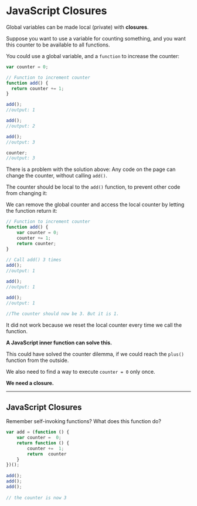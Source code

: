 # JavaScript  Closures

Global variables can be made local (private) with **closures**. 



Suppose you want to use a variable for counting something, and you want this counter to be available to all functions.

You could use a global variable, and a  `function`  to increase the counter:
```javascript
var counter = 0;

// Function to increment counter
function add() {
  return counter += 1;
}

add();
//output: 1

add();
//output: 2

add();
//output: 3

counter;
//output: 3
```

There is a problem with the solution above: Any code on the page can change the counter, without calling `add()`.

The counter should be local to the `add()` function, to prevent other code from changing it:

We can remove the global counter and access the local counter by letting the function return it:

```javascript
// Function to increment counter  
function add() {  
	var counter = 0;  
	counter += 1;  
	return counter;  
}  
  
// Call add() 3 times  
add(); 
//output: 1 

add();  
//output: 1

add();  
//output: 1
  
//The counter should now be 3. But it is 1. 
```
It did not work because we reset the local counter every time we call the function.

**A JavaScript inner function can solve this.**

This could have solved the counter dilemma, if we could reach the  `plus()`  function from the outside.

We also need to find a way to execute  `counter = 0`  only once.

**We need a closure.**

----------

## JavaScript Closures

Remember self-invoking functions? What does this function do?

```javascript
var add = (function () {
	var counter =  0;  
	return function () {
		counter +=  1;
		return  counter
	}
})();  
  
add();  
add();  
add();  
  
// the counter is now 3
```
<!--stackedit_data:
eyJoaXN0b3J5IjpbLTEzMzY0NzkzOTQsLTEwNDgyNDcwNjZdfQ
==
-->